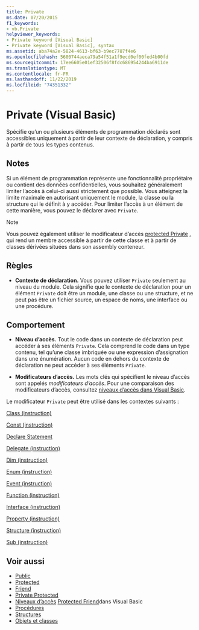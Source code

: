 ```yaml
---
title: Private
ms.date: 07/20/2015
f1_keywords:
- vb.Private
helpviewer_keywords:
- Private keyword [Visual Basic]
- Private keyword [Visual Basic], syntax
ms.assetid: aba74a2e-5824-4613-bf63-b9ec7787f4e6
ms.openlocfilehash: 5600744aeca79a54f51a1f9ecd0ef00fed4b00fd
ms.sourcegitcommit: 17ee6605e01ef32506f8fdc686954244ba6911de
ms.translationtype: MT
ms.contentlocale: fr-FR
ms.lasthandoff: 11/22/2019
ms.locfileid: "74351332"
---
```

# <a name="private-visual-basic"></a>Private (Visual Basic)
Spécifie qu’un ou plusieurs éléments de programmation déclarés sont accessibles uniquement à partir de leur contexte de déclaration, y compris à partir de tous les types contenus.  
  
## <a name="remarks"></a>Notes  
 Si un élément de programmation représente une fonctionnalité propriétaire ou contient des données confidentielles, vous souhaitez généralement limiter l’accès à celui-ci aussi strictement que possible. Vous atteignez la limite maximale en autorisant uniquement le module, la classe ou la structure qui le définit à y accéder. Pour limiter l’accès à un élément de cette manière, vous pouvez le déclarer avec `Private`.  

> [!NOTE]
> Vous pouvez également utiliser le modificateur d’accès [protected Private](private-protected.md) , qui rend un membre accessible à partir de cette classe et à partir de classes dérivées situées dans son assembly conteneur.

## <a name="rules"></a>Règles  

- **Contexte de déclaration.** Vous pouvez utiliser `Private` seulement au niveau du module. Cela signifie que le contexte de déclaration pour un élément `Private` doit être un module, une classe ou une structure, et ne peut pas être un fichier source, un espace de noms, une interface ou une procédure.  
  
## <a name="behavior"></a>Comportement  
  
- **Niveau d’accès.** Tout le code dans un contexte de déclaration peut accéder à ses éléments `Private`. Cela comprend le code dans un type contenu, tel qu’une classe imbriquée ou une expression d’assignation dans une énumération. Aucun code en dehors du contexte de déclaration ne peut accéder à ses éléments `Private`.  
  
- **Modificateurs d’accès.** Les mots clés qui spécifient le niveau d’accès sont appelés *modificateurs d’accès*. Pour une comparaison des modificateurs d’accès, consultez [niveaux d’accès dans Visual Basic](../../../visual-basic/programming-guide/language-features/declared-elements/access-levels.md).  
  
 Le modificateur `Private` peut être utilisé dans les contextes suivants :  
  
 [Class (instruction)](../../../visual-basic/language-reference/statements/class-statement.md)  
  
 [Const (instruction)](../../../visual-basic/language-reference/statements/const-statement.md)  
  
 [Declare Statement](../../../visual-basic/language-reference/statements/declare-statement.md)  
  
 [Delegate (instruction)](../../../visual-basic/language-reference/statements/delegate-statement.md)  
  
 [Dim (instruction)](../../../visual-basic/language-reference/statements/dim-statement.md)  
  
 [Enum (instruction)](../../../visual-basic/language-reference/statements/enum-statement.md)  
  
 [Event (instruction)](../../../visual-basic/language-reference/statements/event-statement.md)  
  
 [Function (instruction)](../../../visual-basic/language-reference/statements/function-statement.md)  
  
 [Interface (instruction)](../../../visual-basic/language-reference/statements/interface-statement.md)  
  
 [Property (instruction)](../../../visual-basic/language-reference/statements/property-statement.md)  
  
 [Structure (instruction)](../../../visual-basic/language-reference/statements/structure-statement.md)  
  
 [Sub (instruction)](../../../visual-basic/language-reference/statements/sub-statement.md)  
  
## <a name="see-also"></a>Voir aussi

- [Public](../../../visual-basic/language-reference/modifiers/public.md)
- [Protected](../../../visual-basic/language-reference/modifiers/protected.md)
- [Friend](../../../visual-basic/language-reference/modifiers/friend.md)
- [Private Protected](./private-protected.md)
- [Niveaux d’accès](../../../visual-basic/programming-guide/language-features/declared-elements/access-levels.md) [Protected Friend](./protected-friend.md)dans Visual Basic
- [Procédures](../../../visual-basic/programming-guide/language-features/procedures/index.md)
- [Structures](../../../visual-basic/programming-guide/language-features/data-types/structures.md)
- [Objets et classes](../../../visual-basic/programming-guide/language-features/objects-and-classes/index.md)
